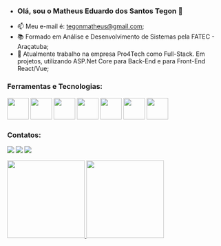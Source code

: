 - ### Olá, sou o Matheus Eduardo dos Santos Tegon 👋
- 📫 Meu e-mail é: tegonmatheus@gmail.com;
- 📚 Formado em Análise e Desenvolvimento de Sistemas pela FATEC - Araçatuba; 
- 👜 Atualmente trabalho na empresa Pro4Tech como Full-Stack. Em projetos, utilizando ASP.Net Core para Back-End e para Front-End React/Vue;
 

<!---
Tellaz/Tellaz is a ✨ special ✨ repository because its `README.md` (this file) appears on your GitHub profile.
You can click the Preview link to take a look at your changes.
--->

### Ferramentas e Tecnologias:

<img src="https://cdn.jsdelivr.net/gh/devicons/devicon/icons/git/git-original.svg" width="50" height="50"/> <img src="https://cdn.jsdelivr.net/gh/devicons/devicon/icons/dotnetcore/dotnetcore-original.svg" width="50" height="50"/> <img src="https://img.icons8.com/color/48/000000/microsoft-sql-server.png" width = "50" heigth = "50"/> <img src="https://icons8.com/icon/Fycm8TUhWmFU/c-sharp-logo" width = "50" heigth = "50"/> <img src="https://icons8.com/icon/Y8UPqrI8Yp7V/react" width = "50" heigth = "50"/> <img src="https://icons8.com/icon/BUnExfsRs3CW/vuejs" width = "50" heigth = "50"/> <img src="https://icons8.com/icon/108784/javascript" width = "50" heigth = "50"/>

### Contatos:

<a href="https://www.instagram.com/matheus_tegon/" target="_blank"><img src="https://img.shields.io/badge/-Instagram-%23E4405F?style=for-the-badge&logo=instagram&logoColor=white" target="_blank"></a>
<a href = "tegonmatheus@gmail.com"><img src="https://img.shields.io/badge/Gmail-D14836?style=for-the-badge&logo=gmail&logoColor=white" target="_blank"></a>
<a href="https://www.linkedin.com/in/matheus-tegon-a95b8a1b0/" target="_blank"><img src="https://img.shields.io/badge/-LinkedIn-%230077B5?style=for-the-badge&logo=linkedin&logoColor=white" target="_blank"></a>   



<a href="https://github.com/Tellaz"> <img height="180em" src="https://github-readme-stats.vercel.app/api/top-langs/?username=Tellaz&layout=compact&langs_count=7&theme=dracula" />  <img height="180em" src="https://github-readme-stats.vercel.app/api?username=Tellaz&show_icons=true&theme=dracula&include_all_commits=true&count_private=true"/>

